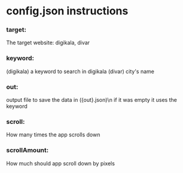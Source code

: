 # config.json instructions

### target:
The target website:
digikala, divar

### keyword: 
(digikala) a keyword to search in digikala
(divar) city's name

### out:
output file to save the data in ({out}.json)\n
if it was empty it uses the keyword

### scroll:
How many times the app scrolls down

### scrollAmount:
How much should app scroll down by pixels